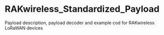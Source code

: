 # RAKwireless_Standardized_Payload
Payload description, payload decoder and example cod for RAKwireless LoRaWAN devices
